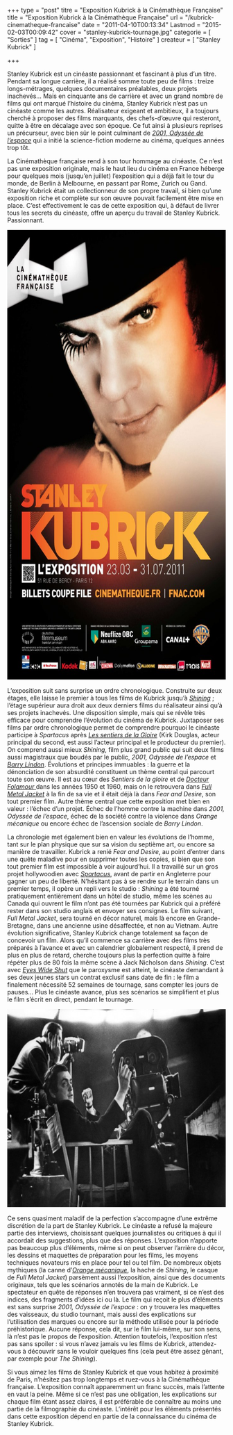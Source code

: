+++
type = "post"
titre = "Exposition Kubrick à la Cinémathèque Française"
title = "Exposition Kubrick à la Cinémathèque Française"
url = "/kubrick-cinematheque-francaise"
date = "2011-04-10T00:13:34"
Lastmod = "2015-02-03T00:09:42"
cover = "stanley-kubrick-tournage.jpg"
categorie = [ "Sorties" ]
tag = [ "Cinéma", "Exposition", "Histoire" ]
createur = [ "Stanley Kubrick" ]

+++

<p>Stanley Kubrick est un cinéaste passionnant et fascinant à plus d&rsquo;un titre. Pendant sa longue carrière, il a réalisé somme toute peu de films : treize longs-métrages, quelques documentaires préalables, deux projets inachevés… Mais en cinquante ans de carrière et avec un grand nombre de films qui ont marqué l&rsquo;histoire du cinéma, Stanley Kubrick n&rsquo;est pas un cinéaste comme les autres. Réalisateur exigeant et ambitieux, il a toujours cherché à proposer des films marquants, des chefs-d&rsquo;œuvre qui resteront, quitte à être en décalage avec son époque. Ce fut ainsi à plusieurs reprises un précurseur, avec bien sûr le point culminant de <a href="http://voiretmanger.fr/2001-odyssee-espace-kubrick/" title="2001 : l’odyssée de l’espace, Stanley Kubrick"><em>2001, Odyssée de l&rsquo;espace</em></a> qui a initié la science-fiction moderne au cinéma, quelques années trop tôt.</p>
<p>La Cinémathèque française rend à son tour hommage au cinéaste. Ce n&rsquo;est pas une exposition originale, mais le haut lieu du cinéma en France héberge pour quelques mois (jusqu&rsquo;en juillet) l&rsquo;exposition qui a déjà fait le tour du monde, de Berlin à Melbourne, en passant par Rome, Zurich ou Gand. Stanley Kubrick était un collectionneur de son propre travail, si bien qu&rsquo;une exposition riche et complète sur son œuvre pouvait facilement être mise en place. C&rsquo;est effectivement le cas de cette exposition qui, à défaut de livrer tous les secrets du cinéaste, offre un aperçu du travail de Stanley Kubrick. Passionnant.</p>
<a href="http://www.cinematheque.fr/fr/expositions-cinema/kubrick/stanley-kubrick-expositi.html"><img class="aligncenter" src="kubrick-cinematheque.jpg" border="0" alt="Kubrick cinematheque" width="690" height="1035" /></a>
<p>L&rsquo;exposition suit sans surprise un ordre chronologique. Construite sur deux étages, elle laisse le premier à tous les films de Kubrick jusqu&rsquo;à <a href="http://voiretmanger.fr/shining-kubrick/" title="Shining, Stanley Kubrick"><em>Shining</em></a> ; l&rsquo;étage supérieur aura droit aux deux derniers films du réalisateur ainsi qu&rsquo;à ses projets inachevés. Une disposition simple, mais qui se révèle très efficace pour comprendre l&rsquo;évolution du cinéma de Kubrick. Juxtaposer ses films par ordre chronologique permet de comprendre pourquoi le cinéaste participe à <em>Spartacus</em> après <a href="http://voiretmanger.fr/sentiers-gloire-kubrick/" title="Les Sentiers de la Gloire, Stanley Kubrick"><em>Les sentiers de la Gloire</em></a> (Kirk Douglas, acteur principal du second, est aussi l&rsquo;acteur principal et le producteur du premier). On comprend aussi mieux <em>Shining</em>, film plus grand public qui suit deux films aussi magistraux que boudés par le public, <em>2001, Odyssée de l&rsquo;espace</em> et <a href="http://voiretmanger.fr/barry-lyndon-kubrick/" title="Barry Lyndon, Stanley Kubrick"><em>Barry Lindon</em></a>. Évolutions et principes immuables : la guerre et la dénonciation de son absurdité constituent un thème central qui parcourt toute son œuvre. Il est au cœur des <em>Sentiers de la gloire</em> et de <a href="http://voiretmanger.fr/docteur-folamour-kubrick/" title="Docteur Folamour, Stanley Kubrick"><em>Docteur Folamour</em> </a>dans les années 1950 et 1960, mais on le retrouvera dans <a href="http://voiretmanger.fr/full-metal-jacket-kubrick/" title="Full Metal Jacket, Stanley Kubrick"><em>Full Metal Jacket</em></a> à la fin de sa vie et il était déjà là dans <em>Fear and Desire</em>, son tout premier film. Autre thème central que cette exposition met bien en valeur : l&rsquo;échec d&rsquo;un projet. Échec de l&rsquo;homme contre la machine dans <em>2001, Odyssée de l&rsquo;espace</em>, échec de la société contre la violence dans <em>Orange mécanique</em> ou encore échec de l&rsquo;ascension sociale de <em>Barry Lindon</em>.</p>
<p>La chronologie met également bien en valeur les évolutions de l&rsquo;homme, tant sur le plan physique que sur sa vision du septième art, ou encore sa manière de travailler. Kubrick a renié <em>Fear and Desire</em>, au point d&rsquo;entrer dans une quête maladive pour en supprimer toutes les copies, si bien que son tout premier film est impossible à voir aujourd&rsquo;hui. Il a travaillé sur un gros projet hollywoodien avec <a href="http://voiretmanger.fr/spartacus-kubrick/" title="Spartacus, Stanley Kubrick"><em>Spartacus</em></a>, avant de partir en Angleterre pour gagner un peu de liberté. N&rsquo;hésitant pas à se rendre sur le terrain dans un premier temps, il opère un repli vers le studio : <em>Shining</em> a été tourné pratiquement entièrement dans un hôtel de studio, même les scènes au Canada qui ouvrent le film n&rsquo;ont pas été tournées par Kubrick qui a préféré rester dans son studio anglais et envoyer ses consignes. Le film suivant, <em>Full Metal Jacket</em>, sera tourné en décor naturel, mais là encore en Grande-Bretagne, dans une ancienne usine désaffectée, et non au Vietnam. Autre évolution significative, Stanley Kubrick change totalement sa façon de concevoir un film. Alors qu&rsquo;il commence sa carrière avec des films très préparés à l&rsquo;avance et avec un calendrier globalement respecté, il prend de plus en plus de retard, cherche toujours plus la perfection quitte à faire répéter plus de 80 fois la même scène à Jack Nicholson dans <em>Shining</em>. C&rsquo;est avec <a href="http://voiretmanger.fr/eyes-wide-shut-kubrick/" title="Eyes Wide Shut, Stanley Kubrick"><em>Eyes Wide Shut</em></a> que le paroxysme est atteint, le cinéaste demandant à ses deux jeunes stars un contrat exclusif sans date de fin : le film a finalement nécessité 52 semaines de tournage, sans compter les jours de pauses… Plus le cinéaste avance, plus ses scénarios se simplifient et plus le film s&rsquo;écrit en direct, pendant le tournage.</p>
<img class="aligncenter" src="kubrick-stanley.jpg" border="0" alt="Kubrick stanley" width="690" height="456" />
<p>Ce sens quasiment maladif de la perfection s&rsquo;accompagne d&rsquo;une extrême discrétion de la part de Stanley Kubrick. Le cinéaste a refusé la majeure partie des interviews, choisissant quelques journalistes ou critiques à qui il accordait des suggestions, plus que des réponses. L&rsquo;exposition n&rsquo;apporte pas beaucoup plus d&rsquo;éléments, même si on peut observer l&rsquo;arrière du décor, les dessins et maquettes de préparation pour les films, les moyens techniques novateurs mis en place pour tel ou tel film. De nombreux objets mythiques (la canne d&rsquo;<a href="http://voiretmanger.fr/orange-mecanique-kubrick/" title="Orange mécanique, Stanley Kubrick"><em>Orange mécanique</em></a>, la hache de <em>Shining</em>, le casque de <em>Full Metal Jacket</em>) parsèment aussi l&rsquo;exposition, ainsi que des documents originaux, tels que les scénarios annotés de la main de Kubrick. Le spectateur en quête de réponses n&rsquo;en trouvera pas vraiment, si ce n&rsquo;est des indices, des fragments d&rsquo;idées ici ou là. Le film qui reçoit le plus d&rsquo;éléments est sans surprise <em>2001, Odyssée de l&rsquo;espace</em> : on y trouvera les maquettes des vaisseaux, du studio tournant, mais aussi des explications sur l&rsquo;utilisation des marques ou encore sur la méthode utilisée pour la période préhistorique. Aucune réponse, cela dit, sur le film lui-même, sur son sens, là n&rsquo;est pas le propos de l&rsquo;exposition. Attention toutefois, l&rsquo;exposition n&rsquo;est pas sans spoiler : si vous n&rsquo;avez jamais vu les films de Kubrick, attendez-vous à découvrir sans le vouloir quelques fins (cela peut être assez gênant, par exemple pour <em>The Shining</em>).</p>
<p>Si vous aimez les films de Stanley Kubrick et que vous habitez à proximité de Paris, n&rsquo;hésitez pas trop longtemps et ruez-vous à la Cinémathèque française. L&rsquo;exposition connaît apparemment un franc succès, mais l&rsquo;attente en vaut la peine. Même si ce n&rsquo;est pas une obligation, les explications sur chaque film étant assez claires, il est préférable de connaître au moins une partie de la filmographie du cinéaste. L&rsquo;intérêt pour les éléments présentés dans cette exposition dépend en partie de la connaissance du cinéma de Stanley Kubrick.</p>

